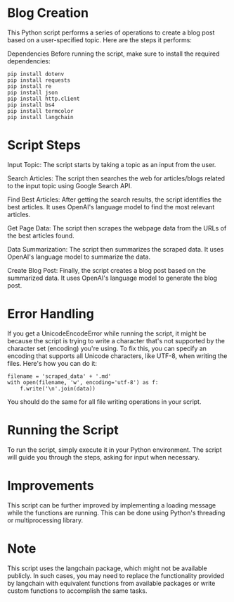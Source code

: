 # Blog Creation

This Python script performs a series of operations to create a blog post based on a user-specified topic. Here are the steps it performs:

Dependencies
Before running the script, make sure to install the required dependencies:

```pip install os
pip install dotenv
pip install requests
pip install re
pip install json
pip install http.client
pip install bs4
pip install termcolor
pip install langchain
```

# Script Steps

Input Topic: The script starts by taking a topic as an input from the user.

Search Articles: The script then searches the web for articles/blogs related to the input topic using Google Search API.

Find Best Articles: After getting the search results, the script identifies the best articles. It uses OpenAI's language model to find the most relevant articles.

Get Page Data: The script then scrapes the webpage data from the URLs of the best articles found.

Data Summarization: The script then summarizes the scraped data. It uses OpenAI's language model to summarize the data.

Create Blog Post: Finally, the script creates a blog post based on the summarized data. It uses OpenAI's language model to generate the blog post.

# Error Handling

If you get a UnicodeEncodeError while running the script, it might be because the script is trying to write a character that's not supported by the character set (encoding) you're using. To fix this, you can specify an encoding that supports all Unicode characters, like UTF-8, when writing the files. Here's how you can do it:

```
filename = 'scraped_data' + '.md'
with open(filename, 'w', encoding='utf-8') as f:
    f.write('\n'.join(data))
```

You should do the same for all file writing operations in your script.

# Running the Script

To run the script, simply execute it in your Python environment. The script will guide you through the steps, asking for input when necessary.

# Improvements

This script can be further improved by implementing a loading message while the functions are running. This can be done using Python's threading or multiprocessing library.

# Note

This script uses the langchain package, which might not be available publicly. In such cases, you may need to replace the functionality provided by langchain with equivalent functions from available packages or write custom functions to accomplish the same tasks.
